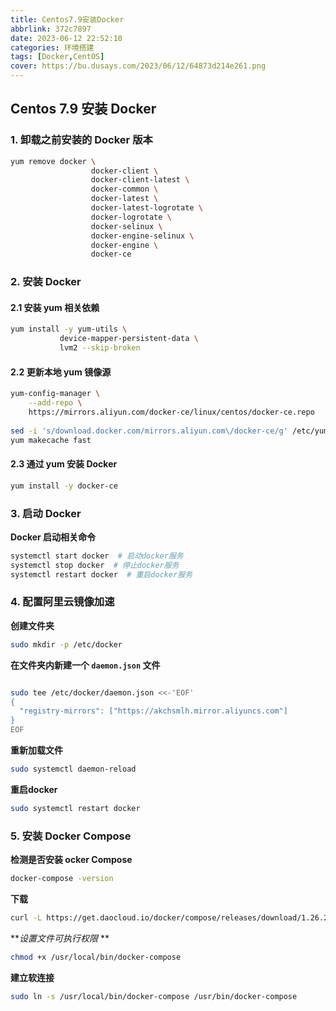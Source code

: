```yaml
---
title: Centos7.9安装Docker
abbrlink: 372c7897
date: 2023-06-12 22:52:10
categories: 环境搭建
tags: [Docker,CentOS] 
cover: https://bu.dusays.com/2023/06/12/64873d214e261.png
---
```


## Centos 7.9 安装 Docker

### 1. 卸载之前安装的 Docker 版本

```bash
yum remove docker \
                  docker-client \
                  docker-client-latest \
                  docker-common \
                  docker-latest \
                  docker-latest-logrotate \
                  docker-logrotate \
                  docker-selinux \
                  docker-engine-selinux \
                  docker-engine \
                  docker-ce
```

### 2. 安装 Docker

#### 2.1 安装 yum 相关依赖

```bash
yum install -y yum-utils \
           device-mapper-persistent-data \
           lvm2 --skip-broken
```

#### 2.2 更新本地 yum 镜像源

```bash
yum-config-manager \
    --add-repo \
    https://mirrors.aliyun.com/docker-ce/linux/centos/docker-ce.repo
  
sed -i 's/download.docker.com/mirrors.aliyun.com\/docker-ce/g' /etc/yum.repos.d/docker-ce.repo
yum makecache fast
```

#### 2.3 通过 yum 安装 Docker

```bash
yum install -y docker-ce
```

### 3. 启动 Docker

**Docker 启动相关命令**

```bash
systemctl start docker  # 启动docker服务
systemctl stop docker  # 停止docker服务
systemctl restart docker  # 重启docker服务
```

### 4. 配置阿里云镜像加速

**创建文件夹**

```bash
sudo mkdir -p /etc/docker
```

**在文件夹内新建一个 `daemon.json` 文件**

```bash

sudo tee /etc/docker/daemon.json <<-'EOF'
{
  "registry-mirrors": ["https://akchsmlh.mirror.aliyuncs.com"]
}
EOF
```

**重新加载文件**

```bash
sudo systemctl daemon-reload
```

**重启docker**

```bash
sudo systemctl restart docker
```

### 5. 安装 Docker Compose

**检测是否安装 ocker Compose**

```bash
docker-compose -version
```

**下载**

```bash
curl -L https://get.daocloud.io/docker/compose/releases/download/1.26.2/docker-compose-`uname -s`-`uname -m` > /usr/local/bin/docker-compose
```

***设置文件可执行权限* **

```bash
chmod +x /usr/local/bin/docker-compose
```

**建立软连接**

```bash
sudo ln -s /usr/local/bin/docker-compose /usr/bin/docker-compose
```
